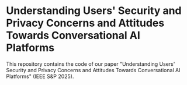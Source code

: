 # Understanding Users' Security and Privacy Concerns and Attitudes Towards Conversational AI Platforms

This repository contains the code of our paper "Understanding Users' Security and Privacy Concerns and Attitudes Towards Conversational AI Platforms" (IEEE S&P 2025).

